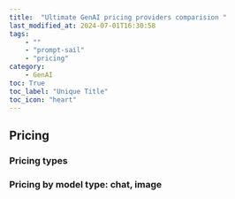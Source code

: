 ```yaml
---
title:  "Ultimate GenAI pricing providers comparision "
last_modified_at: 2024-07-01T16:30:58
tags: 
    - ""
    - "prompt-sail" 
    - "pricing"
category: 
    - GenAI 
toc: True
toc_label: "Unique Title"
toc_icon: "heart"
---
```




## Pricing


### Pricing types


### Pricing by model type: chat, image

